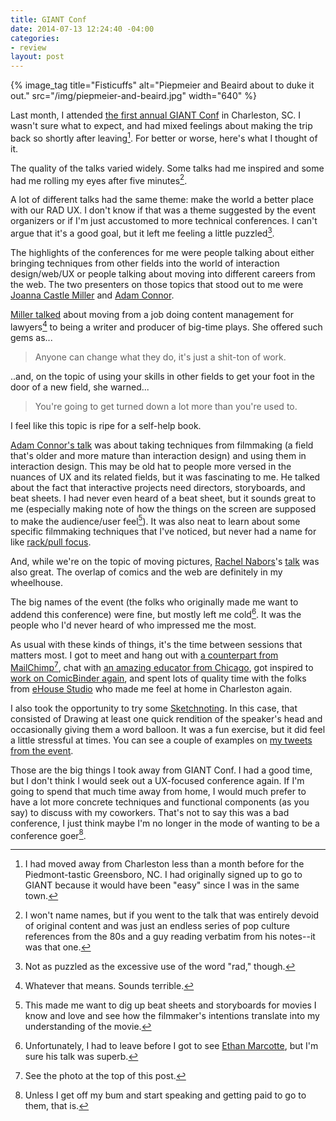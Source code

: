 ```yaml
---
title: GIANT Conf
date: 2014-07-13 12:24:40 -04:00
categories:
- review
layout: post
---
```


{% image_tag title="Fisticuffs" alt="Piepmeier and Beaird about to duke it out." src="/img/piepmeier-and-beaird.jpg" width="640" %}

Last month, I attended [the first annual GIANT Conf][giant] in Charleston, SC. I wasn't sure what to expect, and had mixed feelings about making the trip back so shortly after leaving[^1]. For better or worse, here's what I thought of it.

The quality of the talks varied widely. Some talks had me inspired and some had me rolling my eyes after five minutes[^2].

A lot of different talks had the same theme: make the world a better place with our RAD UX. I don't know if that was a theme suggested by the event organizers or if I'm just accustomed to more technical conferences. I can't argue that it's a good goal, but it left me feeling a little puzzled[^3].

The highlights of the conferences for me were people talking about either bringing techniques from other fields into the world of interaction design/web/UX or people talking about moving into different careers from the web. The two presenters on those topics that stood out to me were [Joanna Castle Miller][joanna-castle-miller] and [Adam Connor][adamconnor].

[Miller talked][joanna-castle-miller-talk] about moving from a job doing content management for lawyers[^4] to being a writer and producer of big-time plays. She offered such gems as...

> Anyone can change what they do, it's just a shit-ton of work.

..and, on the topic of using your skills in other fields to get your foot in the door of a new field, she warned...

> You're going to get turned down a lot more than you're used to.

I feel like this topic is ripe for a self-help book.

[Adam Connor's talk][adamconnor-slides] was about taking techniques from filmmaking (a field that's older and more mature than interaction design) and using them in interaction design. This may be old hat to people more versed in the nuances of UX and its related fields, but it was fascinating to me. He talked about the fact that interactive projects need directors, storyboards, and beat sheets. I had never even heard of a beat sheet, but it sounds great to me (especially making note of how the things on the screen are supposed to make the audience/user feel[^5]). It was also neat to learn about some specific filmmaking techniques that I've noticed, but never had a name for like [rack/pull focus][the-graduate].

And, while we're on the topic of moving pictures, [Rachel Nabors][rachelnabors]'s [talk][rachelnabors-slides] was also great. The overlap of comics and the web are definitely in my wheelhouse.

The big names of the event (the folks who originally made me want to addend this conference) were fine, but mostly left me cold[^6]. It was the people who I'd never heard of who impressed me the most.

As usual with these kinds of things, it's the time between sessions that matters most. I got to meet and hang out with [a counterpart from MailChimp][jasongraphix][^7], chat with [an amazing educator from Chicago][michaelmcgee], got inspired to [work on ComicBinder again][comicbinder], and spent lots of quality time with the folks from [eHouse Studio][ehouse] who made me feel at home in Charleston again.

I also took the opportunity to try some [Sketchnoting][sketchnotes]. In this case, that consisted of Drawing at least one quick rendition of the speaker's head and occasionally giving them a word balloon. It was a fun exercise, but it did feel a little stressful at times. You can see a couple of examples on [my tweets from the event][trey-giantconf-tweets].

Those are the big things I took away from GIANT Conf. I had a good time, but I don't think I would seek out a UX-focused conference again. If I'm going to spend that much time away from home, I would much prefer to have a lot more concrete techniques and functional components (as you say) to discuss with my coworkers. That's not to say this was a bad conference, I just think maybe I'm no longer in the mode of wanting to be a conference goer[^8].

[^1]: I had moved away from Charleston less than a month before for the Piedmont-tastic Greensboro, NC. I had originally signed up to go to GIANT because it would have been "easy" since I was in the same town.

[^2]: I won't name names, but if you went to the talk that was entirely devoid of original content and was just an endless series of pop culture references from the 80s and a guy reading verbatim from his notes--it was that one.

[^3]: Not as puzzled as the excessive use of the word "rad," though.

[^4]: Whatever that means. Sounds terrible.

[^5]: This made me want to dig up beat sheets and storyboards for movies I know and love and see how the filmmaker's intentions translate into my understanding of the movie.

[^6]: Unfortunately, I had to leave before I got to see [Ethan Marcotte][beep], but I'm sure his talk was superb.

[^7]: See the photo at the top of this post.

[^8]: Unless I get off my bum and start speaking and getting paid to go to them, that is.

[fisticuffs]: https://plus.google.com/photos/100415768120911596939/albums/6032642736287519425/6032642991960795490?pid=6032642991960795490&oid=100415768120911596939
[giant]: http://2014.giantconf.com/
[draplin]: http://draplin.com/
[draplin-flickr]: https://www.flickr.com/photos/draplin/
[smiling-not-rad]: https://www.flickr.com/photos/trey_piepmeier/14254022537/
[draplin-and-piepmeier]: https://www.flickr.com/photos/trey_piepmeier/14460632813/
[joanna-castle-miller]: https://twitter.com/jocastlemiller
[joanna-castle-miller-talk]: http://lanyrd.com/2014/giantconf/scrbrq/
[greg-hoy]: https://twitter.com/hoyboy
[adamconnor]: https://twitter.com/adamconnor
[adamconnor-slides]: https://speakerdeck.com/adamconnor/lights-camera-interaction-design-inspiration-from-filmmaking
[stevesmith-slides]: https://speakerdeck.com/orderedlist/collaborating-on-vision
[endashes]: https://twitter.com/endashes
[jponch-slides]: https://speakerdeck.com/jponch/designing-on-purpose-giantconf-2014
[trey-giantconf-tweets]: https://twitter.com/search?q=%23giantconf%20from%3Atrey&src=typd
[rachelnabors]: https://twitter.com/rachelnabors
[rachelnabors-slides]: http://www.slideshare.net/CrowChick/animation-and-the-future-of-ux-33573726
[sketchnotes]: http://rohdesign.com/sketchnotes/
[the-graduate]: https://www.youtube.com/watch?v=qFP03RByj18
[ehouse]: http://www.ehousestudio.com/
[jasongraphix]: http://jasongraphix.com/about/
[beep]: https://twitter.com/beep
[michaelmcgee]: https://twitter.com/michaelmcgee
[comicbinder]: /2014/06/comicbinder/
